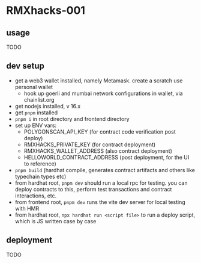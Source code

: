 # RMXhacks-001

## usage

TODO

## dev setup

- get a web3 wallet installed, namely Metamask. create a scratch use personal wallet
  - hook up goerli and mumbai network configurations in wallet, via chainlist.org
- get nodejs installed, v 16.x
- get `pnpm` installed
- `pnpm i` in root directory and frontend directory
- set up ENV vars:
  - POLYGONSCAN_API_KEY (for contract code verification post deploy)
  - RMXHACKS_PRIVATE_KEY (for contract deployment)
  - RMXHACKS_WALLET_ADDRESS (also contract deployment)
  - HELLOWORLD_CONTRACT_ADDRESS (post deployment, for the UI to reference)
- `pnpm build` (hardhat compile, generates contract artifacts and others like typechain types etc)
- from hardhat root, `pnpm dev` should run a local rpc for testing. you can deploy contracts to this, perform test transactions and contract interactions, etc.
- from frontend root, `pnpm dev` runs the vite dev server for local testing with HMR
- from hardhat root, `npx hardhat run <script file>` to run a deploy script, which is JS written case by case


## deployment

TODO


